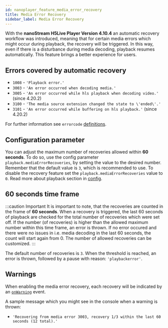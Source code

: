 ```yaml
---
id: nanoplayer_feature_media_error_recovery
title: Media Error Recovery
sidebar_label: Media Error Recovery
---
```


With the **nanoStream H5Live Player Version 4.10.4** an automatic recovery workflow was introduced, meaning that for certain media errors which might occur during playback, the recovery will be triggered.  In this way, even if there is a disturbance during media decoding, playback resumes automatically. This feature brings a better experience for users.

## Errors covered by automatic recovery

- `1008` - `'Playback error.'`
- `3003` - `'An error occurred when decoding media.'`
- `3005` - `'An error occurred while hls playback when decoding video.'` (since 4.20.2)
- `3100` - `'The media source extension changed the state to \'ended\'.'`
- `3101` - `'An error occurred while buffering on hls playback.'` (since 4.20.2)

For further information see `errorcode` [definitions](https://docs.nanocosmos.de/docs/nanoplayer/nanoplayer_api#nanoplayererrorcode--codenumbercode).

## Configuration parameter

You can adjust the maximum number of recoveries allowed within **60 seconds**. To do so, use the config parameter `playback.mediaErrorRecoveries`,
by setting the value to the desired number. Remember that the default value is `3`, which is recommended to use. To disable the recovery feature set the `playback.mediaErrorRecoveries` value to `0`.
Read more about playback section in [config](https://docs.nanocosmos.de/docs/nanoplayer/nanoplayer_api#nanoplayerconfig--codeobjectcode).

## 60 seconds time frame

:::caution Important
It is important to note, that the recoveries are counted in the frame of **60 seconds**.
When a recovery is triggered, the last 60 seconds of playback are checked for the total number of recoveries which were set off. If the number (of recoveries) is higher than the allowed maximum number within this time frame, an error is thrown. If no error occured and there were no issues in i.e. media decoding in the last 60 seconds, the count will start again from 0. The number of allowed recoveries can be customized.
:::

The default number of recoveries is `3`. When the threshold is reached, an error is thrown, followed by a pause with reason: `'playbackerror'`.

## Warnings

When enabling the media error recovery, each recovery will be indicated by an [`onWarning`](https://docs.nanocosmos.de/docs/nanoplayer/nanoplayer_api#onwarning) event.

A sample message which you might see in the console when a warning is thrown:

- `'Recovering from media error 3003, recovery 1/3 within the last 60 seconds (12 total).'`
